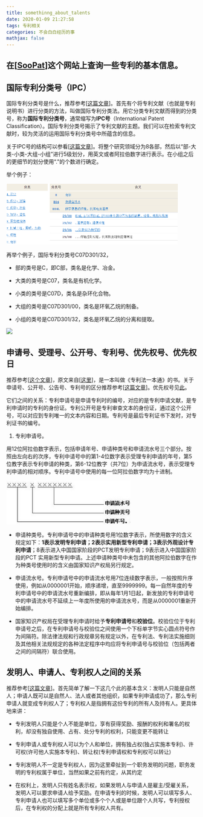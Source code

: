 ```yaml
---
title: somethinng_about_talents
date: 2020-01-09 21:27:58
tags: 专利相关
categories: 不会白白经历的事
mathjax: false
---
```


## 在[[SooPat](http://www.soopat.com/Home/Index)]这个网站上查询一些专利的基本信息。

## 国际专利分类号（IPC）

国际专利分类号是什么，推荐参考[[这篇文章](https://www.chinaweizheng.com/zscq/zhuanli/gjzlflh.html)]。首先有个将专利文献（也就是专利说明书）进行分类的方法，叫做国际专利分类法。用它分类专利文献而得到的分类号，称为**国际专利分类号**，通常缩写为**IPC号**（International Patent Classification）。国际专利分类号揭示了专利文献的主题。我们可以在检索专利文献时，较为灵活的运用国际专利分类号中所蕴含的信息。

关于IPC号的结构可以参看[[这篇文章](https://baike.baidu.com/item/%E5%9B%BD%E9%99%85%E4%B8%93%E5%88%A9%E5%88%86%E7%B1%BB%E8%A1%A8%EF%BC%88IPC%E5%88%86%E7%B1%BB%EF%BC%89/15110639)]。将整个研究领域分为8各部，然后以“部-大类-小类-大组-小组”进行5级划分，用英文或者阿拉伯数字进行表示。在小组之后的更细节的划分使用“.”的个数进行确定。

举个例子：

<img src="https://raw.githubusercontent.com/ch206265/BlogPictures/master/20200109225630.png" width="90%"/>

再举个例子，国际专利分类号C07D301/32，

- 部的类号是C，即C部，类名是化学、冶金。

- 大类的类号是C07，类名是有机化学。

- 小类的类号是C07D，类名是杂环化合物。

- 大组的类号是C07D301/00，类名是环氧乙烷的制备。

- 小组的类号是C07D301/32，类名是环氧乙烷的分离和提取。

<img src="https://public-oss.qizhidao.com/portal/201912/ce52639a213e4abd9e0825a39923b6bf.png" width="75%">

## 申请号、受理号、公开号、专利号、优先权号、优先权日

推荐参考[[这个文章](http://test.cnipr.com/xy/swzs/ipzs/201707/t20170718_215335.html)]，原文来自[[这里](https://books.google.com.hk/books?id=uB9DdtXXXzwC&pg=PA106&lpg=PA106&dq=%E4%B8%93%E5%88%A9%E7%94%B3%E8%AF%B7%E5%8F%B7%E5%92%8C%E5%8F%97%E7%90%86%E5%8F%B7%E6%98%AF%E4%B8%80%E6%A0%B7%E7%9A%84%E5%90%97&source=bl&ots=X4J52NwpVm&sig=ACfU3U1hIqx7EtRrGuSavGfBOSKzmCuapQ&hl=zh-CN&sa=X&redir_esc=y&sourceid=cndr#v=onepage&q=%E4%B8%93%E5%88%A9%E7%94%B3%E8%AF%B7%E5%8F%B7%E5%92%8C%E5%8F%97%E7%90%86%E5%8F%B7%E6%98%AF%E4%B8%80%E6%A0%B7%E7%9A%84%E5%90%97&f=false)]，是一本叫做《专利法一本通》的书。关于申请号、公开号、公告号、专利号的区分推荐参考[[这篇文章](http://ybchuban.com/zlwt/5125.html)]。优先权号见[此](https://baike.baidu.com/item/%E4%BC%98%E5%85%88%E6%9D%83%E6%97%A5)。

它们之间的关系：专利申请号是申请专利时的编号，对应的是专利申请文献，是专利申请时的专利的身份证。专利公开号是专利审查文本的身份证，通过这个公开号，可以对应到专利唯一的文本内容和日期。专利号是最后专利证书下发时，对专利证书的编号。

1. 专利申请号。

用12位阿拉伯数字表示，包括申请年号、申请种类号和申请流水号三个部分。按照由左向右的次序，专利中请号中的第1-4位数字表示受理专利申请的年号，第5位教字表示专利申请的种类，第6-12位教字（共7位）为申请流水号，表示受理专利申请的相对顺序。专利中请号中使用的每一位阿拉伯数字均为十进制。

<img src="https://raw.githubusercontent.com/ch206265/BlogPictures/master/20200109230238.png" width="65%"/>

- 申请种类号。专利申请号中的申请种类号用1位数字表示，所使用数字的含义规定如下：**1表示发明专利申请；2表示实用新型专利申请；3表示外观设计专利申请**；8表示进入中国国家阶段的PCT发明专利申请；9表示进入中国国家阶段的PCT 实用新型专利申请。上述申请种类号中未包含的其他阿拉伯数字在作为种类号使用时的含义由国家知识产权局另行规定。

- 申请流水号。专利申请号中的申请流水号用7位连续数字表示，一般按照升序使用，例如从0000001开始，顺序递增，直至9999999。每一自然年度的专利申请号中的申请流水号重新编排，即从每年1月1日起，新发放的专利申请号中的申请流水号不延续上一年度所使用的申请流水号，而是从0000001重新开始编排。

- 国家知识产权局在受理专利申请时给予**专利申请号**和**校验位**。校验位位于专利申请号之后，在专利申请号与校验位之间使用一个下标单字节实心圆点符号作为间隔符。除法律法规和行政规章另有规定以外，在专利法、专利法实施细则及其他相关法规规定的各种法定程序中均应将专利申请号与校验位（包括两者之间的间隔符）联合使用。

  

## 发明人、申请人、专利权人之间的关系

推荐参考[[这篇文章](https://zhuanlan.zhihu.com/p/50979811)]。首先简单了解一下这几个此的基本含义：发明人只能是自然人；申请人既可以是自然人、法人或者其他组织，如果专利申请成功了，那么专利申请人就变成专利权人了；专利权人是指拥有这份专利的所有人及持有人。更具体地来讲：

- 专利发明人只能是个人不能是单位，享有获得奖励、报酬的权利和署名的权利，却没有独自使用、占有、处分专利的权利，只能变更不能转让

- 专利申请人或专利权人可以为个人和单位，拥有独占权(独占实施本专利)、许可权(许可他人实施本专利)、转让权(专利申请权和专利权可以转让)
- 专利发明人不一定是专利权人，因为这里牵扯到一个职务发明的问题，职务发明的专利权属于单位，当然如果之前有约定，从其约定
- 在权利上，发明人只有姓名表示权，如果发明人与申请人是雇主/受雇关系，发明人可以要求申请人给予奖励。在申请专利的时候，发明人可以填写多人、专利申请人也可以填写多个单位或多个个人或是单位跟个人共写，专利授权后，在专利权的分配上就是所有专利权人共有。







